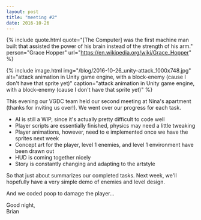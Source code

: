 ```yaml
---
layout: post
title: "meeting #2"
date: 2016-10-26
---
```


{% include quote.html
    quote="[The Computer] was the first machine man built that assisted the power of his brain instead of the strength of his arm."
    person="Grace Hopper"
    url="https://en.wikipedia.org/wiki/Grace_Hopper" %}

{% include image.html
    img="/blog/2016-10-26_unity-attack_1000x748.jpg"
    alt="attack animation in Unity game engine, with a block-enemy (cause I don't have that sprite yet)"
    caption="attack animation in Unity game engine, with a block-enemy (cause I don't have that sprite yet)" %}

This evening our VGDC team held our second meeting at Nina's apartment (thanks for inviting us over!). We went over our progress for each task.

* AI is still a WIP, since it's actually pretty difficult to code well
* Player scripts are essentially finished, physics may need a little tweaking
* Player animations, however, need to e implemented once we have the sprites next week
* Concept art for the player, level 1 enemies, and level 1 environment have been drawn out
* HUD is coming together nicely
* Story is constantly changing and adapting to the artstyle

So that just about summarizes our completed tasks. Next week, we'll hopefully have a very simple demo of enemies and level design.

And we coded poop to damage the player...

Good night,<br>
Brian
